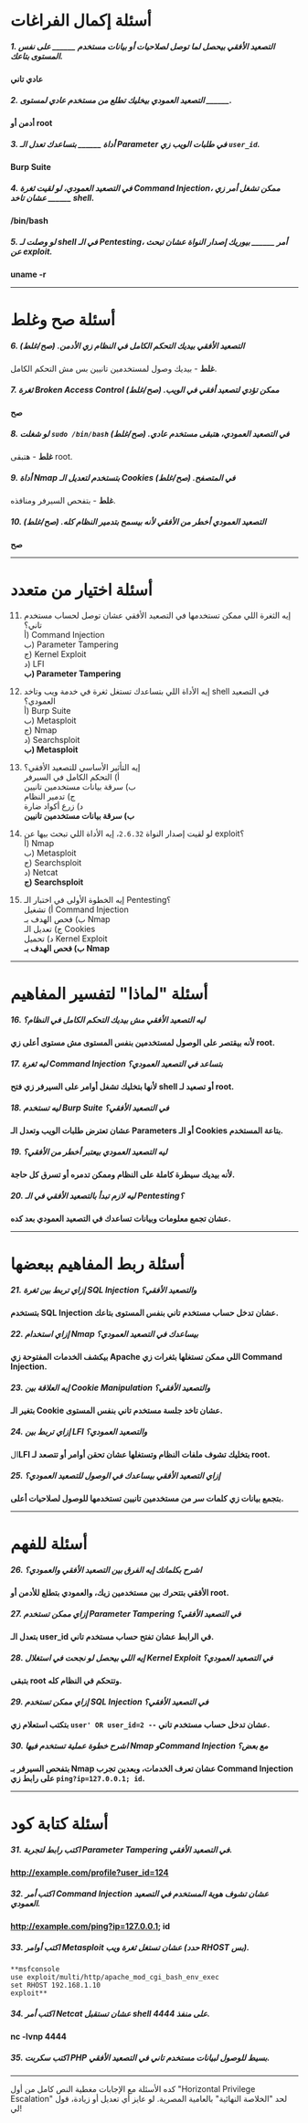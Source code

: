 # **أسئلة إكمال الفراغات**
##### 1. التصعيد الأفقي بيحصل لما توصل لصلاحيات أو بيانات مستخدم ______ على نفس المستوى بتاعك.  
   **عادي تاني**

##### 2. التصعيد العمودي بيخليك تطلع من مستخدم عادي لمستوى ______.  
   **أدمن أو root**

##### 3. أداة ______ بتساعدك تعدل الـ Parameter في طلبات الويب زي `user_id`.  
   **Burp Suite**

##### 4. في التصعيد العمودي، لو لقيت ثغرة Command Injection، ممكن تشغل أمر زي ______ عشان تاخد shell.  
   **/bin/bash**

##### 5. لو وصلت لـ shell في الـ Pentesting، أمر ______ بيوريك إصدار النواة عشان تبحث عن exploit.  
   **uname -r**

---

# **أسئلة صح وغلط**
##### 6. التصعيد الأفقي بيديك التحكم الكامل في النظام زي الأدمن. (صح/غلط)  
   **غلط** - بيديك وصول لمستخدمين تانيين بس مش التحكم الكامل.

##### 7. ثغرة Broken Access Control ممكن تؤدي لتصعيد أفقي في الويب. (صح/غلط)  
   **صح**

##### 8. لو شغلت `sudo /bin/bash` في التصعيد العمودي، هتبقى مستخدم عادي. (صح/غلط)  
   **غلط** - هتبقى root.

##### 9. أداة Nmap بتستخدم لتعديل الـ Cookies في المتصفح. (صح/غلط)  
   **غلط** - بتفحص السيرفر ومنافذه.

##### 10. التصعيد العمودي أخطر من الأفقي لأنه بيسمح بتدمير النظام كله. (صح/غلط)  
**صح**

---

# **أسئلة اختيار من متعدد**
11. إيه الثغرة اللي ممكن تستخدمها في التصعيد الأفقي عشان توصل لحساب مستخدم تاني؟  
    أ) Command Injection  
    ب) Parameter Tampering  
    ج) Kernel Exploit  
    د) LFI  
    **ب) Parameter Tampering**

12. إيه الأداة اللي بتساعدك تستغل ثغرة في خدمة ويب وتاخد shell في التصعيد العمودي؟  
    أ) Burp Suite  
    ب) Metasploit  
    ج) Nmap  
    د) Searchsploit  
    **ب) Metasploit**

13. إيه التأثير الأساسي للتصعيد الأفقي؟  
    أ) التحكم الكامل في السيرفر  
    ب) سرقة بيانات مستخدمين تانيين  
    ج) تدمير النظام  
    د) زرع أكواد ضارة  
    **ب) سرقة بيانات مستخدمين تانيين**

14. لو لقيت إصدار النواة `2.6.32`، إيه الأداة اللي تبحث بيها عن exploit؟  
    أ) Nmap  
    ب) Metasploit  
    ج) Searchsploit  
    د) Netcat  
    **ج) Searchsploit**

15. إيه الخطوة الأولى في اختبار الـ Pentesting؟  
    أ) تشغيل Command Injection  
    ب) فحص الهدف بـ Nmap  
    ج) تعديل الـ Cookies  
    د) تحميل Kernel Exploit  
    **ب) فحص الهدف بـ Nmap**

---

# **أسئلة "لماذا" لتفسير المفاهيم**
##### 16. ليه التصعيد الأفقي مش بيديك التحكم الكامل في النظام؟  

**لأنه بيقتصر على الوصول لمستخدمين بنفس المستوى مش مستوى أعلى زي root.**

##### 17. ليه ثغرة Command Injection بتساعد في التصعيد العمودي؟  

**لأنها بتخليك تشغل أوامر على السيرفر زي فتح shell أو تصعيد لـ root.**

##### 18. ليه تستخدم Burp Suite في التصعيد الأفقي؟  

**عشان تعترض طلبات الويب وتعدل الـ Parameters أو الـ Cookies بتاعة المستخدم.**

##### 19. ليه التصعيد العمودي بيعتبر أخطر من الأفقي؟  

**لأنه بيديك سيطرة كاملة على النظام وممكن تدمره أو تسرق كل حاجة.**

##### 20. ليه لازم تبدأ بالتصعيد الأفقي في الـ Pentesting؟  

**عشان تجمع معلومات وبيانات تساعدك في التصعيد العمودي بعد كده.**

---

# **أسئلة ربط المفاهيم ببعضها**
##### 21. إزاي تربط بين ثغرة SQL Injection والتصعيد الأفقي؟  

**بتستخدم SQL Injection عشان تدخل حساب مستخدم تاني بنفس المستوى بتاعك.**

##### 22. إزاي استخدام Nmap بيساعدك في التصعيد العمودي؟  

**بيكشف الخدمات المفتوحة زي Apache اللي ممكن تستغلها بثغرات زي Command Injection.**

##### 23. إيه العلاقة بين Cookie Manipulation والتصعيد الأفقي؟  

**بتغير الـ Cookie عشان تاخد جلسة مستخدم تاني بنفس المستوى.**

##### 24. إزاي تربط بين LFI والتصعيد العمودي؟  
  ال**LFI بتخليك تشوف ملفات النظام وتستغلها عشان تحقن أوامر أو تتصعد لـ root.**

##### 25. إزاي التصعيد الأفقي بيساعدك في الوصول للتصعيد العمودي؟  

**بتجمع بيانات زي كلمات سر من مستخدمين تانيين تستخدمها للوصول لصلاحيات أعلى.**

---

# **أسئلة للفهم**
##### 26. اشرح بكلماتك إيه الفرق بين التصعيد الأفقي والعمودي؟  

**الأفقي بتتحرك بين مستخدمين زيك، والعمودي بتطلع للأدمن أو root.**

##### 27. إزاي ممكن تستخدم Parameter Tampering في التصعيد الأفقي؟  

**بتعدل الـ user_id في الرابط عشان تفتح حساب مستخدم تاني.**

##### 28. إيه اللي بيحصل لو نجحت في استغلال Kernel Exploit في التصعيد العمودي؟  

**بتبقى root وتتحكم في النظام كله.**

##### 29. إزاي ممكن تستخدم SQL Injection في التصعيد الأفقي؟  

**بتكتب استعلام زي `user' OR user_id=2 --` عشان تدخل حساب مستخدم تاني.**

##### 30. اشرح خطوة عملية تستخدم فيها Nmap وCommand Injection مع بعض؟  

**بتفحص السيرفر بـ Nmap عشان تعرف الخدمات، وبعدين تجرب Command Injection على رابط زي `ping?ip=127.0.0.1; id`.**

---

# **أسئلة كتابة كود**
##### 31. اكتب رابط لتجربة Parameter Tampering في التصعيد الأفقي.  
   **http://example.com/profile?user_id=124**

##### 32. اكتب أمر Command Injection عشان تشوف هوية المستخدم في التصعيد العمودي.  
  **http://example.com/ping?ip=127.0.0.1; id**

##### 33. اكتب أوامر Metasploit عشان تستغل ثغرة ويب (حدد RHOST بس).  
    **msfconsole  
    use exploit/multi/http/apache_mod_cgi_bash_env_exec  
    set RHOST 192.168.1.10  
    exploit**

##### 34. اكتب أمر Netcat عشان تستقبل shell على منفذ 4444.  

  **nc -lvnp 4444**

##### 35. اكتب سكربت PHP بسيط للوصول لبيانات مستخدم تاني في التصعيد الأفقي.  

  **<?php echo file_get_contents('/home/user2/data.txt'); ?>**

---

كده الأسئلة مع الإجابات مغطية النص كامل من أول "Horizontal Privilege Escalation" لحد "الخلاصة النهائية" بالعامية المصرية. لو عايز أي تعديل أو زيادة، قول لي!